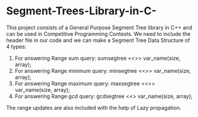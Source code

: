 # Segment-Trees-Library-in-C-

This project consists of a General Purpose Segment Tree library in C++ and can be used in Competitive Programming Contests. We need to include the header file in our code and we can make a Segment Tree Data Structure of 4 types:

1) For answering Range sum query: sumsegtree <<<typename>>> var_name(size, array);
2) For answering Range minimum query: minsegtree <<<typename>>> var_name(size, array);
3) For answering Range maximum query: maxsegtree <<<typename>>> var_name(size, array);
4) For answering Range gcd query: gcdsegtree <<<int>> var_name(size, array);
  
The range updates are also included with the help of Lazy propagation.
